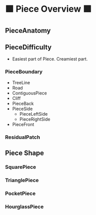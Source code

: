 # 🟩  <eco>Piece Overview </eco>🟩

## PieceAnatomy

## PieceDifficulty

- Easiest part of Piece. Creamiest part.



### PieceBoundary
- TreeLine
- Road
- ContiguousPiece
- Cliff
- PieceBack
- PieceSide
    - PieceLeftSide
    - PieceRightSide
- PieceFront

### ResidualPatch

## Piece Shape

### SquarePiece
### TrianglePiece
### PocketPiece
### HourglassPiece




